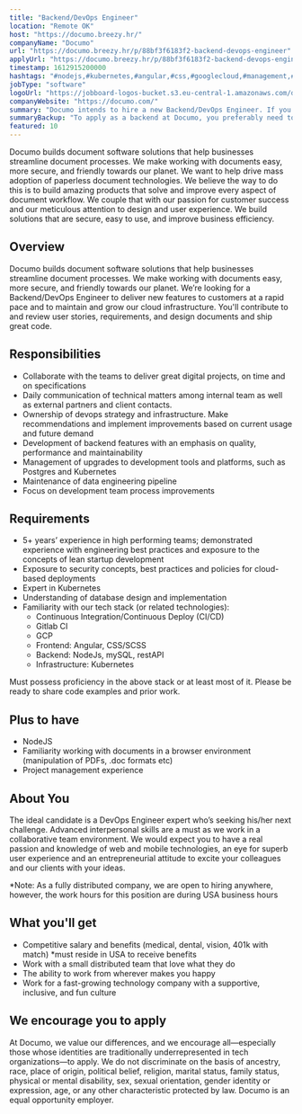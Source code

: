 ```yaml
---
title: "Backend/DevOps Engineer"
location: "Remote OK"
host: "https://documo.breezy.hr/"
companyName: "Documo"
url: "https://documo.breezy.hr/p/88bf3f6183f2-backend-devops-engineer"
applyUrl: "https://documo.breezy.hr/p/88bf3f6183f2-backend-devops-engineer/apply"
timestamp: 1612915200000
hashtags: "#nodejs,#kubernetes,#angular,#css,#googlecloud,#management,#ui/ux,#postgresql,#mysql"
jobType: "software"
logoUrl: "https://jobboard-logos-bucket.s3.eu-central-1.amazonaws.com/documo"
companyWebsite: "https://documo.com/"
summary: "Documo intends to hire a new Backend/DevOps Engineer. If you have 5+ years’ experience in high performing teams, consider applying."
summaryBackup: "To apply as a backend at Documo, you preferably need to have some knowledge of: #nodejs, #kubernetes, #ui/ux."
featured: 10
---
```


Documo builds document software solutions that help businesses streamline document processes. We make working with documents easy, more secure, and friendly towards our planet. We want to help drive mass adoption of paperless document technologies. We believe the way to do this is to build amazing products that solve and improve every aspect of document workflow. We couple that with our passion for customer success and our meticulous attention to design and user experience. We build solutions that are secure, easy to use, and improve business efficiency.

## Overview

Documo builds document software solutions that help businesses streamline document processes. We make working with documents easy, more secure, and friendly towards our planet. We’re looking for a Backend/DevOps Engineer to deliver new features to customers at a rapid pace and to maintain and grow our cloud infrastructure. You'll contribute to and review user stories, requirements, and design documents and ship great code.

## Responsibilities

*   Collaborate with the teams to deliver great digital projects, on time and on specifications
*   Daily communication of technical matters among internal team as well as external partners and client contacts.
*   Ownership of devops strategy and infrastructure. Make recommendations and implement improvements based on current usage and future demand
*   Development of backend features with an emphasis on quality, performance and maintainability
*   Management of upgrades to development tools and platforms, such as Postgres and Kubernetes
*   Maintenance of data engineering pipeline
*   Focus on development team process improvements

## Requirements

*   5+ years’ experience in high performing teams; demonstrated experience with engineering best practices and exposure to the concepts of lean startup development
*   Exposure to security concepts, best practices and policies for cloud-based deployments
*   Expert in Kubernetes
*   Understanding of database design and implementation
*   Familiarity with our tech stack (or related technologies):
    *   Continuous Integration/Continuous Deploy (CI/CD)
    *   Gitlab CI
    *   GCP
    *   Frontend: Angular, CSS/SCSS
    *   Backend: NodeJs, mySQL, restAPI
    *   Infrastructure: Kubernetes

Must possess proficiency in the above stack or at least most of it. Please be ready to share code examples and prior work.

## Plus to have

*   NodeJS
*   Familiarity working with documents in a browser environment (manipulation of PDFs, .doc formats etc)
*   Project management experience

## About You

The ideal candidate is a DevOps Engineer expert who’s seeking his/her next challenge. Advanced interpersonal skills are a must as we work in a collaborative team environment. We would expect you to have a real passion and knowledge of web and mobile technologies, an eye for superb user experience and an entrepreneurial attitude to excite your colleagues and our clients with your ideas.

\*Note: As a fully distributed company, we are open to hiring anywhere, however, the work hours for this position are during USA business hours

## What you'll get

*   Competitive salary and benefits (medical, dental, vision, 401k with match) \*must reside in USA to receive benefits
*   Work with a small distributed team that love what they do
*   The ability to work from wherever makes you happy
*   Work for a fast-growing technology company with a supportive, inclusive, and fun culture

## We encourage you to apply

At Documo, we value our differences, and we encourage all—especially those whose identities are traditionally underrepresented in tech organizations—to apply. We do not discriminate on the basis of ancestry, race, place of origin, political belief, religion, marital status, family status, physical or mental disability, sex, sexual orientation, gender identity or expression, age, or any other characteristic protected by law. Documo is an equal opportunity employer.
